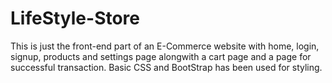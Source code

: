 # LifeStyle-Store
This is just the front-end part of an E-Commerce website with home, login, signup, products and settings page alongwith a cart page and a page for successful transaction. Basic CSS and BootStrap has been used for styling.
